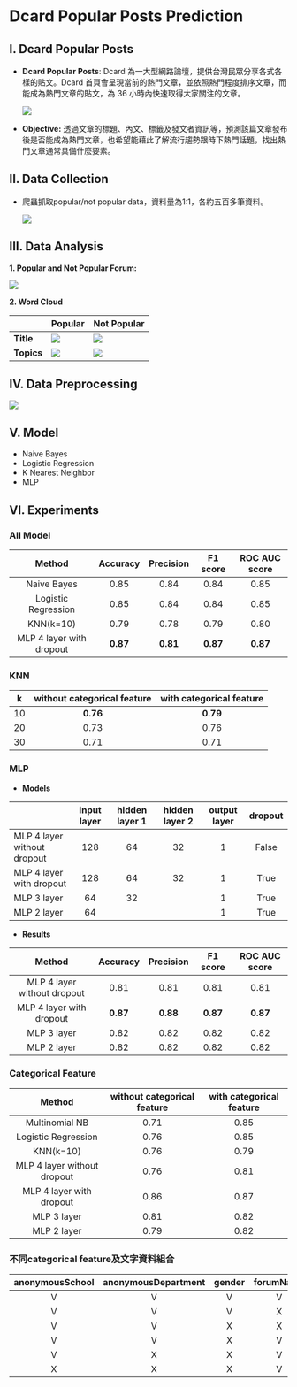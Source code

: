 # Dcard Popular Posts Prediction
## I. Dcard Popular Posts
* **Dcard Popular Posts**: Dcard 為一大型網路論壇，提供台灣民眾分享各式各樣的貼文。Dcard 首頁會呈現當前的熱門文章，並依照熱門程度排序文章，而能成為熱門文章的貼文，為 36 小時內快速取得大家關注的文章。

    ![](https://i.imgur.com/8pa7wUQ.png)
    
* **Objective:** 透過文章的標題、內文、標籤及發文者資訊等，預測該篇文章發布後是否能成為熱門文章，也希望能藉此了解流行趨勢跟時下熱門話題，找出熱門文章通常具備什麼要素。
## II. Data Collection
* 爬蟲抓取popular/not popular data，資料量為1:1，各約五百多筆資料。

    ![](https://i.imgur.com/su1fRg1.png)

## III. Data Analysis
**1. Popular and Not Popular Forum:**

![](https://i.imgur.com/NtGwjht.png)

**2. Word Cloud**



|        | Popular | Not Popular |
| ------ | ------- | ----------- |
| **Title**  |    ![](https://i.imgur.com/Ogq6eBZ.png) | ![](https://i.imgur.com/37b0plv.png)
| **Topics** |![](https://i.imgur.com/A2cifFI.png)| ![](https://i.imgur.com/rqQFKDf.png)|

## IV. Data Preprocessing

![](https://i.imgur.com/qBbaK3K.png)

## V. Model
* Naive Bayes
* Logistic Regression
* K Nearest Neighbor
* MLP

## VI. Experiments
### All Model

|          Method          | Accuracy | Precision | F1 score | ROC AUC score |
|:------------------------:|:--------:|:---------:|:--------:|:-------------:|
|        Naive Bayes       |   0.85   |    0.84   |   0.84   |      0.85     |
|    Logistic Regression   |   0.85   |    0.84   |   0.84   |      0.85     |
|         KNN(k=10)        |   0.79   |    0.78   |   0.79   |      0.80     |
| MLP 4 layer with dropout | **0.87** |  **0.81** | **0.87** |    **0.87**   |

### KNN
|  k | without  categorical feature | with  categorical feature |
|:--:|:----------------------------:|:-------------------------:|
| 10 |           **0.76**           |          **0.79**         |
| 20 |             0.73             |            0.76           |
| 30 |             0.71             |            0.71           |

### MLP
* **Models**

|                             | input layer | hidden layer 1 | hidden layer 2 | output layer | dropout |
|-----------------------------|:-----------:|:--------------:|:--------------:|:------------:|:-------:|
| MLP 4 layer without dropout |     128     |       64       |       32       |       1      |  False  |
|  MLP 4 layer  with dropout  |     128     |       64       |       32       |       1      |   True  |
|         MLP 3 layer         |      64     |       32       |                |       1      |   True  |
|         MLP 2 layer         |      64     |                |                |       1      |   True  |

* **Results**

|            Method           | Accuracy | Precision | F1 score | ROC AUC score |
|:---------------------------:|:--------:|:---------:|:--------:|:-------------:|
| MLP 4 layer without dropout |   0.81   |    0.81   |   0.81   |      0.81     |
|   MLP 4 layer with dropout  | **0.87** |  **0.88** | **0.87** |    **0.87**   |
|         MLP 3 layer         |   0.82   |    0.82   |   0.82   |      0.82     |
|         MLP 2 layer         |   0.82   |    0.82   |   0.82   |      0.82     |

### Categorical Feature

|            Method           | without  categorical feature | with  categorical feature |
|:---------------------------:|:----------------------------:|:-------------------------:|
|        Multinomial NB       |             0.71             |            0.85           |
|     Logistic Regression     |             0.76             |            0.85           |
|          KNN(k=10)          |             0.76             |            0.79           |
| MLP 4 layer without dropout |             0.76             |            0.81           |
|   MLP 4 layer with dropout  |             0.86             |            0.87           |
|         MLP 3 layer         |             0.81             |            0.82           |
|         MLP 2 layer         |             0.79             |            0.82           |

### 不同categorical feature及文字資料組合
| anonymousSchool | anonymousDepartment | gender | forumName | title | topics | Accuracy |
|:---------------:|:-------------------:|:------:|:---------:|:-----:|:------:|:--------:|
|        V        |          V          |    V   |     V     |   V   |    V   |   **0.89**   |
|        V        |          V          |    V   |     X     |   V   |    V   |   0.79   |
|        V        |          V          |    X   |     X     |   V   |    V   |   0.81   |
|        V        |          V          |    X   |     V     |   V   |    V   |   0.85   |
|        V        |          X          |    X   |     V     |   V   |    V   |   0.87   |
|        X        |          X          |    X   |     V     |   V   |    V   |   0.88   |



